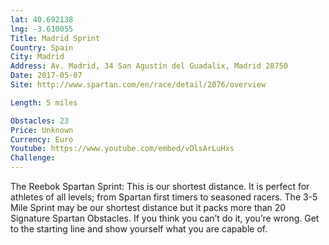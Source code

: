 ```yaml
---
lat: 40.692138
lng: -3.610055
Title: Madrid Sprint
Country: Spain
City: Madrid
Address: Av. Madrid, 34 San Agustín del Guadalix, Madrid 28750
Date: 2017-05-07
Site: http://www.spartan.com/en/race/detail/2076/overview

Length: 5 miles

Obstacles: 23
Price: Unknown
Currency: Euro
Youtube: https://www.youtube.com/embed/vDlsArLuHxs
Challenge:
---
```


The Reebok Spartan Sprint: This is our shortest distance. It is perfect for athletes of all levels; from Spartan first timers to seasoned racers. The 3-5 Mile Sprint may be our shortest distance but it packs more than 20 Signature Spartan Obstacles. If you think you can’t do it, you’re wrong. Get to the starting line and show yourself what you are capable of.